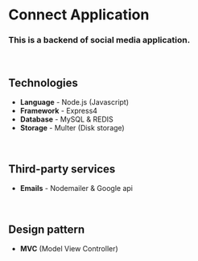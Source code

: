 # Connect Application
### This is a backend of social media application.

<br>

## Technologies
- **Language** - Node.js (Javascript)
- **Framework** - Express4
- **Database** - MySQL & REDIS
- **Storage** - Multer (Disk storage)

<br>

## Third-party services
- **Emails** - Nodemailer & Google api

<br>

## Design pattern
- **MVC** (Model View Controller)